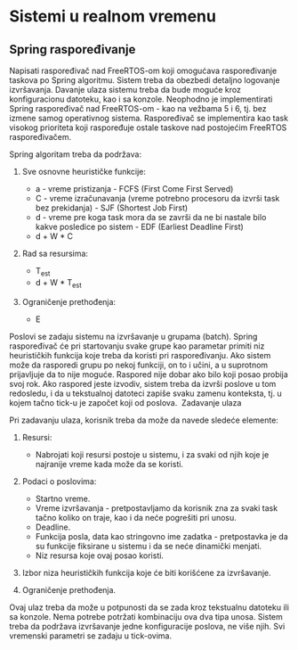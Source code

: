 # Sistemi u realnom vremenu

## Spring raspoređivanje

Napisati raspoređivač nad FreeRTOS-om koji omogućava raspoređivanje taskova po Spring algoritmu. Sistem treba da obezbedi detaljno logovanje izvršavanja. Davanje ulaza sistemu treba da bude moguće kroz konfiguracionu datoteku, kao i sa konzole. Neophodno je implementirati Spring raspoređivač nad FreeRTOS-om - kao na vežbama 5 i 6, tj. bez izmene samog operativnog sistema. Raspoređivač se implementira kao task visokog prioriteta koji raspoređuje ostale taskove nad postojećim FreeRTOS raspoređivačem.

Spring algoritam treba da podržava:

1. Sve osnovne heurističke funkcije:
    - a - vreme pristizanja - FCFS (First Come First Served) 
    - C - vreme izračunavanja (vreme potrebno procesoru da izvrši task bez prekidanja) - SJF (Shortest Job First)
    - d - vreme pre koga task mora da se završi da ne bi nastale bilo kakve posledice po sistem - EDF (Earliest Deadline First)
    - d + W * C
		
2. Rad sa resursima:
    - T<sub>est</sub>
    - d + W * T<sub>est</sub>
		
3. Ograničenje prethođenja:
    - E
		
Poslovi se zadaju sistemu na izvršavanje u grupama (batch). Spring raspoređivač će pri startovanju svake grupe kao parametar primiti niz heurističkih funkcija koje treba da koristi pri raspoređivanju. Ako sistem može da rasporedi grupu po nekoj funkciji, on to i učini, a u suprotnom prijavljuje da to nije moguće. Raspored nije dobar ako bilo koji posao probija svoj rok.
Ako raspored jeste izvodiv, sistem treba da izvrši poslove u tom redosledu, i da u tekstualnoj datoteci zapiše svaku zamenu konteksta, tj. u kojem tačno tick-u je započet koji od poslova. 
Zadavanje ulaza

Pri zadavanju ulaza, korisnik treba da može da navede sledeće elemente:

1. Resursi:
    - Nabrojati koji resursi postoje u sistemu, i za svaki od njih koje je najranije vreme kada može da se koristi.
		
2. Podaci o poslovima:
    
    - Startno vreme.
    - Vreme izvršavanja - pretpostavljamo da korisnik zna za svaki task tačno koliko on traje, kao i da neće pogrešiti pri unosu.
    - Deadline.
    - Funkcija posla, data kao stringovno ime zadatka - pretpostavka je da su funkcije fiksirane u sistemu i da se neće dinamički menjati.
    - Niz resursa koje ovaj posao koristi.
		
3. Izbor niza heurističkih funkcija koje će biti korišćene za izvršavanje.
	
4. Ograničenje prethođenja.
	
Ovaj ulaz treba da može u potpunosti da se zada kroz tekstualnu datoteku ili sa konzole. Nema potrebe potržati kombinaciju ova dva tipa unosa. Sistem treba da podržava izvršavanje jedne konfiguracije poslova, ne više njih. Svi vremenski parametri se zadaju u tick-ovima.
